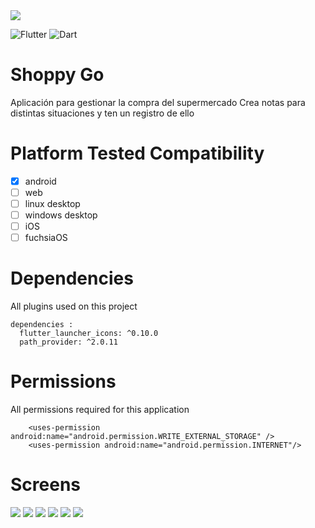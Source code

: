 <img src="assets/icon/banner.png"> 

![Flutter](https://img.shields.io/badge/Flutter-%2302569B.svg?style=for-the-badge&logo=Flutter&logoColor=white)
![Dart](https://img.shields.io/badge/dart-%230175C2.svg?style=for-the-badge&logo=dart&logoColor=white)

 # Shoppy Go
Aplicación para gestionar la compra del supermercado
Crea notas para distintas situaciones y ten un registro de ello

# Platform Tested Compatibility

- [x] android
- [ ] web
- [ ] linux desktop
- [ ] windows desktop
- [ ] iOS
- [ ] fuchsiaOS

# Dependencies
All plugins used on this project
```
dependencies :
  flutter_launcher_icons: ^0.10.0
  path_provider: ^2.0.11

```

# Permissions
All permissions required for this application
```
    <uses-permission android:name="android.permission.WRITE_EXTERNAL_STORAGE" />
    <uses-permission android:name="android.permission.INTERNET"/>

```

 # Screens
<img src="screens/screen_1.png"/>
<img src="screens/screen_2.png"/>
<img src="screens/screen_3.png"/>
<img src="screens/screen_4.png"/>
<img src="screens/screen_5.png"/>
<img src="screens/screen_6.png"/>
